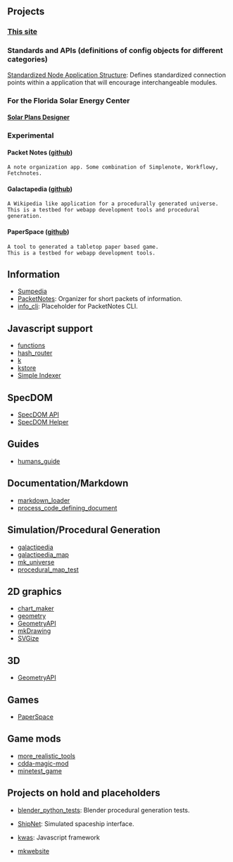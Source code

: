 ## Projects

### [This site](#/projects/this_site)

### Standards and APIs (definitions of config objects for different categories)

[Standardized Node Application Structure](https://github.com/kshowalter/SNAS): 
Defines standardized connection points within a application that will encourage interchangeable modules.


### For the Florida Solar Energy Center

#### [Solar Plans Designer](#/projects/SPD)


### Experimental

#### Packet Notes ([github](https://github.com/kshowalter/PacketNotes))

    A note organization app. Some combination of Simplenote, Workflowy, Fetchnotes.


#### Galactapedia ([github](https://github.com/kshowalter/galactipedia))

    A Wikipedia like application for a procedurally generated universe.
    This is a testbed for webapp development tools and procedural generation.


#### PaperSpace ([github](https://github.com/kshowalter/PaperSpace))

    A tool to generated a tabletop paper based game.
    This is a testbed for webapp development tools.

## Information

 * [Sumpedia](https://github.com/kshowalter/sumpedia)
 * [PacketNotes](https://github.com/kshowalter/PacketNotes): Organizer for short packets of information.
 * [info_cli](https://github.com/kshowalter/info_cli): Placeholder for PacketNotes CLI.

## Javascript support

* [functions](https://github.com/kshowalter/functions)
* [hash_router](https://github.com/kshowalter/hash_router)
* [k](https://github.com/kshowalter/k)
* [kstore](https://github.com/kshowalter/kstore)
* [Simple Indexer](https://github.com/kshowalter/simple_indexer)

## SpecDOM

* [SpecDOM API](https://github.com/kshowalter/specDOM_API)
* [SpecDOM Helper](https://github.com/kshowalter/specdom_helper)

## Guides

* [humans_guide](https://github.com/kshowalter/humans_guide)

## Documentation/Markdown

* [markdown_loader](https://github.com/kshowalter/markdown_loader)
* [process_code_defining_document](https://github.com/kshowalter/process_code_defining_document)


## Simulation/Procedural Generation

* [galactipedia](https://github.com/kshowalter/galactipedia)
* [galactipedia_map](https://github.com/kshowalter/galactipedia_map)
* [mk_universe](https://github.com/kshowalter/mk_universe)
* [procedural_map_test](https://github.com/kshowalter/procedural_map_test)

## 2D graphics

* [chart_maker](https://github.com/kshowalter/chart_maker)
* [geometry](https://github.com/kshowalter/geometry)
* [GeometryAPI](https://github.com/kshowalter/GeometryAPI)
* [mkDrawing](https://github.com/kshowalter/mkDrawing)
* [SVGize](https://github.com/kshowalter/svgize)

## 3D

 * [GeometryAPI](https://github.com/kshowalter/GeometryAPI)
 

## Games 

* [PaperSpace](https://github.com/kshowalter/PaperSpace)

## Game mods

* [more_realistic_tools](https://github.com/kshowalter/more_realistic_tools)
* [cdda-magic-mod](https://github.com/kshowalter/cdda-magic-mod)
* [minetest_game](https://github.com/kshowalter/minetest_game)


## Projects on hold and placeholders
* [blender_python_tests](https://github.com/kshowalter/blender_python_tests): Blender procedural generation tests.
* [ShipNet](https://github.com/kshowalter/ShipNet): Simulated spaceship interface.




* [kwas](https://github.com/kshowalter/kwas): Javascript framework

* [mkwebsite](https://github.com/kshowalter/mkwebsite)
